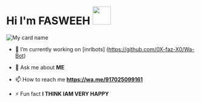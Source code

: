 
# Hi I'm FASWEEH&nbsp;<a href="Hey"><img src="https://raw.githubusercontent.com/fasweeh-fazzz/fazzz/fazzz-profile-OFFICIAL/Tools/jpeg.jpg" width="48px"></a>

![My card name](https://cardivo.vercel.app/api?name=INRL%20-%20BOT&description=Hi,%20Welcome%20To%20My%20Profile%20❤&image=https://i.imgur.com/8c7F2iS.jpg?q=tbn:ANd9GcR7aMC3bf4bg4l_nhYS2Un9FXbFYcB4T83Shjk8xSUZDh_D61LFpzbpeqLW&s=10?v=4&backgroundColor=%23ecf0f1&instagram=mhd_fasweeh&github=fasweeh-fazzz&)

- 🔭 I’m currently working on [inrlbots] (https://github.com/0X-faz-X0/Wa-Bot)

- 💬 Ask me about **ME**

- 📫 How to reach me **https://wa.me/917025099161**

- ⚡ Fun fact **I THINK IAM VERY HAPPY**

<!---
0X-inrl-X0/0X-faz-X0 is a ✨ special ✨ repository because its `README.md` (this file) appears on your GitHub profile.
You can click the Preview link to take a look at your changes.
--->
